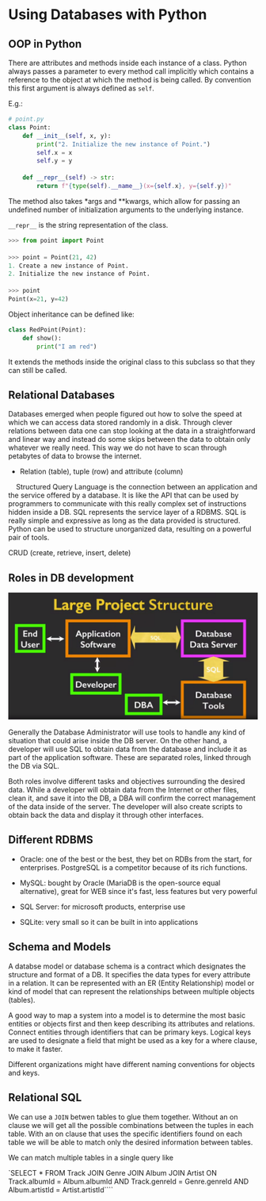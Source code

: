 # Using Databases with Python

## OOP in Python

There are attributes and methods inside each instance of a class. Python always passes a parameter to every method call implicitly which contains a reference to the object at which the method is being called. By convention this first argument is always defined as `self`.

E.g.:

```python
# point.py
class Point:
    def __init__(self, x, y):
        print("2. Initialize the new instance of Point.")
        self.x = x
        self.y = y

    def __repr__(self) -> str:
        return f"{type(self).__name__}(x={self.x}, y={self.y})"
```

The method also takes \*args and \*\*kwargs, which allow for passing an undefined number of initialization arguments to the underlying instance.

`__repr__` is the string representation of the class.

```python
>>> from point import Point

>>> point = Point(21, 42)
1. Create a new instance of Point.
2. Initialize the new instance of Point.

>>> point
Point(x=21, y=42)
```

Object inheritance can be defined like:

```python
class RedPoint(Point):
    def show():
        print("I am red")
```

It extends the methods inside the original class to this subclass so that they can still be called.

## Relational Databases

Databases emerged when people figured out how to solve the speed at which we can access data stored randomly in a disk. Through clever relations between data one can stop looking at the data in a straightforward and linear way and instead do some skips between the data to obtain only whatever we really need. This way we do not have to scan through petabytes of data to browse the internet.

* Relation (table), tuple (row) and attribute (column)

    Structured Query Language is the connection between an application and the service offered by a database. It is like the API that can be used by programmers to communicate with this really complex set of instructions hidden inside a DB. SQL represents the service layer of a RDBMS. SQL is really simple and expressive as long as the data provided is structured. Python can be used to structure unorganized data, resulting on a powerful pair of tools.

CRUD (create, retrieve, insert, delete)

## Roles in DB development

<img src="assets/2023-12-27-16-15-21-image.png" title="" alt="" data-align="center">

Generally the Database Administrator will use tools to handle any kind of situation that could arise inside the DB server. On the other hand, a developer will use SQL to obtain data from the database and include it as part of the application software. These are separated roles, linked through the DB via SQL.

Both roles involve different tasks and objectives surrounding the desired data. While a developer will obtain data from the Internet or other files, clean it, and save it into the DB, a DBA will confirm the correct management of the data inside of the server. The developer will also create scripts to obtain back the data and display it through other interfaces.

## Different RDBMS

* Oracle: one of the best or the best, they bet on RDBs from the start, for enterprises. PostgreSQL is a competitor because of its rich functions.

* MySQL: bought by Oracle (MariaDB is the open-source equal alternative), great for WEB since it's fast, less features but very powerful

* SQL Server: for microsoft products, enterprise use

* SQLite: very small so it can be built in into applications

## Schema and Models

A databse model or database schema is a contract which designates the structure and format of a DB. It specifies the data types for every attribute in a relation. It can be represented with an ER (Entity Relationship) model or kind of model that can represent the relationships between multiple objects (tables).

A good way to map a system into a model is to determine the most basic entities or objects first and then keep describing its attributes and relations. Connect entities through identifiers that can be primary keys. Logical keys are used to designate a field that might be used as a key for a where clause, to make it faster.

Different organizations might have different naming conventions for objects and keys.

## Relational SQL

We can use a `JOIN` betwen tables to glue them together. Without an on clause we will get all the possible combinations between the tuples in each table. With an on clause that uses the specific identifiers found on each table we will be able to match only the desired information between tables.

We can match multiple tables in a single query like

`SELECT \* FROM Track JOIN Genre JOIN Album JOIN Artist ON Track.albumId = Album.albumId AND Track.genreId = Genre.genreId AND Album.artistId = Artist.artistId````
